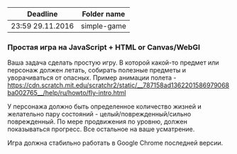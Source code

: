 | Deadline  | Folder name |
|-----------|-------------|
| 23:59 29.11.2016 | simple-game |

### Простая игра на JavaScript + HTML or Canvas/WebGl

Ваша задача сделать простую игру.
В которой какой-то предмет или персонаж должен летать, собирать полезные предметы и уворачиваться от опасных.
Пример анимации полета - https://cdn.scratch.mit.edu/scratchr2/static/__787158ad1362201586979068ba002765__/help/ru/howto/fly-intro.html

У персонажа должно быть определенное количество жизней и желательно пару состояний - целый/поврежденный/сильно поврежденный.
По мере продвижения по уровню, должен показываться прогресс. 
Все остальное на ваше усматрение.

Игра должна стабильно работать в Google Chrome последней версии.


